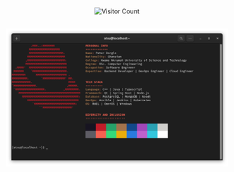 <br>
<div align="center">

 ![Visitor Count](https://profile-counter.glitch.me/paddy-pyker/count.svg)

</div>

<br>

<div align="center">

  <img src="https://raw.githubusercontent.com/paddy-pyker/paddy-pyker/main/img/about.png" alt="About Me"/>

</div>
